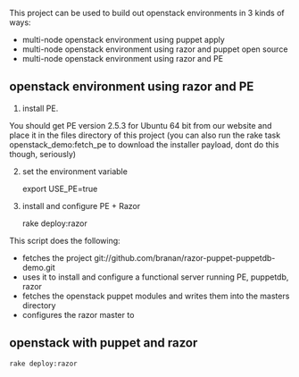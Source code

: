This project can be used to build out openstack environments in 3 kinds of ways:
- multi-node openstack environment using puppet apply
- multi-node openstack environment using razor and puppet open source
- multi-node openstack environment using razor and PE

## openstack environment using razor and PE

1. install PE.

  You should get PE version 2.5.3 for Ubuntu 64 bit from our website and place it in the files directory of this project
  (you can also run the rake task openstack_demo:fetch_pe to download the installer payload, dont do this though, seriously)

2. set the environment variable

    export USE_PE=true

3. install and configure PE + Razor

    rake deploy:razor

This script does the following:

- fetches the project git://github.com/branan/razor-puppet-puppetdb-demo.git
- uses it to install and configure a functional server running PE, puppetdb, razor
- fetches the openstack puppet modules and writes them into the masters directory
- configures the razor master to 

## openstack with puppet and razor

    rake deploy:razor
